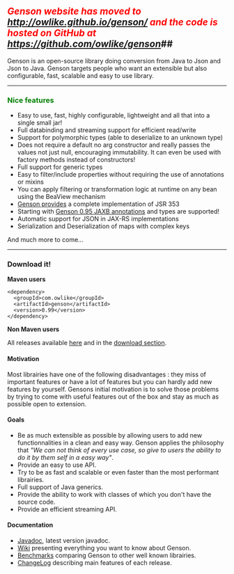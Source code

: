 ## _<font color='red'>Genson website has moved to <a href='http://owlike.github.io/genson/'>http://owlike.github.io/genson/</a> and the code is hosted on GitHub at <a href='https://github.com/owlike/genson'>https://github.com/owlike/genson</a></font>_**##**


Genson is an open-source library doing conversion from Java to Json and Json to Java. Genson targets people who want an extensible but also configurable, fast, scalable and easy to use library.


---

### <font color='green'>Nice features</font> ###
  * Easy to use, fast, highly configurable, lightweight and all that into a single small jar!
  * Full databinding and streaming support for efficient read/write
  * Support for polymorphic types (able to deserialize to an unknown type)
  * Does not require a default no arg constructor and really passes the values not just null, encouraging immutability. It can even be used with factory methods instead of constructors!
  * Full support for generic types
  * Easy to filter/include properties without requiring the use of annotations or mixins
  * You can apply filtering or transformation logic at runtime on any bean using the BeaView mechanism
  * [Genson provides](JSR353.md) a complete implementation of JSR 353
  * Starting with [Genson 0.95 JAXB annotations](JaxbBundle.md) and types are supported!
  * Automatic support for JSON in JAX-RS implementations
  * Serialization and Deserialization of maps with complex keys

And much more to come...

---


### Download it! ###
**Maven users**
```
<dependency>
  <groupId>com.owlike</groupId>
  <artifactId>genson</artifactId>
  <version>0.99</version>
</dependency>
```

**Non Maven users**

All releases available [here](http://mvnrepository.com/artifact/com.owlike/genson) and in the [download section](http://code.google.com/p/genson/downloads/list).




#### Motivation ####
Most librairies have one of the following disadvantages : they miss of important features or have a lot of features but you can hardly add new features by yourself. Gensons initial motivation is to solve those problems by trying to come with useful features out of the box and stay as much as possible open to extension.

#### Goals ####
  * Be as much extensible as possible by allowing users to add new functionnalities in a clean and easy way. Genson applies the philosophy that _"We can not think of every use case, so give to users the ability to do it by them self in a easy way"_.
  * Provide an easy to use API.
  * Try to be as fast and scalable or even faster than the most performant librairies.
  * Full support of Java generics.
  * Provide the ability to work with classes of which you don't have the source code.
  * Provide an efficient streaming API.

#### Documentation ####
  * [Javadoc](http://genson.googlecode.com/git/javadoc/index.html), latest version javadoc.
  * [Wiki](GettingStarted.md) presenting everything you want to know about Genson.
  * [Benchmarks](Metrics2.md) comparing Genson to other well known librairies.
  * [ChangeLog](Changelog.md) describing main features of each release.